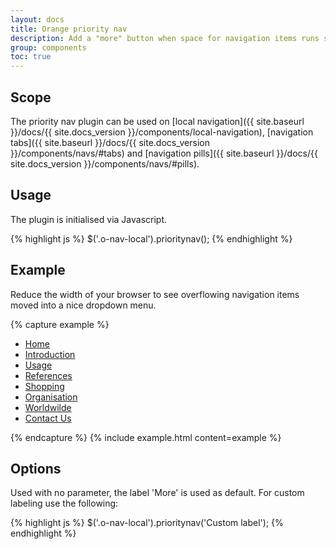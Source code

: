 ```yaml
---
layout: docs
title: Orange priority nav
description: Add a "more" button when space for navigation items runs short
group: components
toc: true
---
```


## Scope

The priority nav plugin can be used on [local navigation]({{ site.baseurl }}/docs/{{ site.docs_version }}/components/local-navigation), [navigation tabs]({{ site.baseurl }}/docs/{{ site.docs_version }}/components/navs/#tabs) and [navigation pills]({{ site.baseurl }}/docs/{{ site.docs_version }}/components/navs/#pills).

## Usage

The plugin is initialised via Javascript.

{% highlight js %}
$('.o-nav-local').prioritynav();
{% endhighlight %}

## Example

Reduce the width of your browser to see overflowing navigation items moved into a nice dropdown menu.

{% capture example %}
<div class="o-nav-local">
    <nav class="container">
        <ul class="nav">
            <li class="nav-item"><a class="nav-link" href="#">Home</a></li>
            <li class="nav-item"><a class="nav-link" href="#">Introduction</a></li>
            <li class="nav-item"><a class="nav-link" href="#">Usage</a></li>
            <li class="nav-item"><a class="nav-link" href="#">References</a></li>
            <li class="nav-item"><a class="nav-link" href="#">Shopping</a></li>
            <li class="nav-item"><a class="nav-link" href="#">Organisation</a></li>
            <li class="nav-item"><a class="nav-link" href="#">Worldwilde</a></li>
            <li class="nav-item"><a class="nav-link" href="#">Contact Us</a></li>
        </ul>
    </nav>
</div>
{% endcapture %} {% include example.html content=example %}

## Options

Used with no parameter, the label 'More' is used as default. For custom labeling use the following:

{% highlight js %}
$('.o-nav-local').prioritynav('Custom label');
{% endhighlight %}
